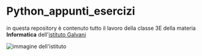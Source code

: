 # Python_appunti_esercizi
in questa repository è contenuto tutto il lavoro della classe 3E della materia **Informatica** dell'[istituto Galvani](https://www.iisgalvanimi.edu.it)


![immagine dell'istituto](https://user-images.githubusercontent.com/90761156/133464691-76d165b0-b60a-4341-aaab-b497677b3385.jpg)


